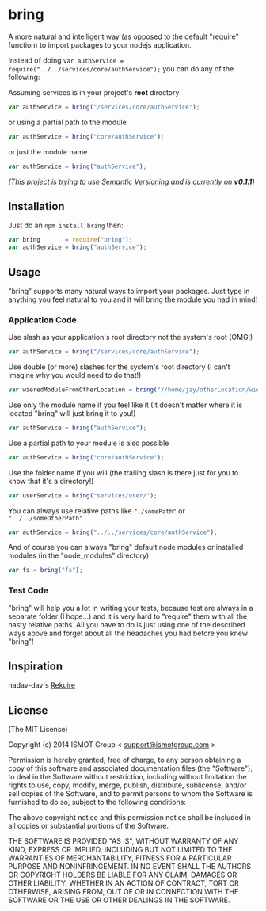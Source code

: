 # bring

A more natural and intelligent way (as opposed to the default "require" function) to import packages to your nodejs application.

Instead of doing ```var authService = require("../../services/core/authService");``` you can do any of the following:

Assuming services is in your project's **root** directory
```js
var authService = bring("/services/core/authService");
```
or using a partial path to the module
```js
var authService = bring("core/authService");
```
or just the module name
```js
var authService = bring("authService");
```

*(This project is trying to use [Semantic Versioning](http://semver.org/) and is currently on __v0.1.1__)*
## Installation

Just do an ```npm install bring``` then:
```js
var bring       = require("bring");
var authService = bring("authService");
```

## Usage
"bring" supports many natural ways to import your packages. Just type in anything you feel natural to you and it will bring the module you had in mind!

### Application Code

Use slash as your application's root directory not the system's root (OMG!)

```js
var authService = bring("/services/core/authService");
```

Use double (or more) slashes for the system's root directory (I can't imagine why you would need to do that!)

```js
var wieredModuleFromOtherLocation = bring("//home/jay/otherLocation/wieredModule");
```

Use only the module name if you feel like it (It doesn't matter where it is located "bring" will just bring it to you!)

```js
var authService = bring("authService");
```

Use a partial path to your module is also possible

```js
var authService = bring("core/authService");
```

Use the folder name if you will (the trailing slash is there just for you to know that it's a directory!)

```js
var userService = bring("services/user/");
```

You can always use relative paths like ```"./somePath"``` or ```"../../someOtherPath"```

```js
var authService = bring("../../services/core/authService");
```

And of course you can always "bring" default node modules or installed modules (in the "node_modules" directory)

```js
var fs = bring("fs");
```

### Test Code
"bring" will help you a lot in writing your tests, because test are always in a separate folder (I hope...) and it is very hard to "require" them with all the nasty relative paths. All you have to do is just using one of the described ways above and forget about all the headaches you had before you knew "bring"! 

## Inspiration
nadav-dav's [Rekuire](https://github.com/nadav-dav/rekuire)

## License

(The MIT License)

Copyright (c) 2014 ISMOT Group < support@ismotgroup.com >

Permission is hereby granted, free of charge, to any person obtaining a copy
of this software and associated documentation files (the "Software"), to deal
in the Software without restriction, including without limitation the rights
to use, copy, modify, merge, publish, distribute, sublicense, and/or sell
copies of the Software, and to permit persons to whom the Software is
furnished to do so, subject to the following conditions:

The above copyright notice and this permission notice shall be included in
all copies or substantial portions of the Software.

THE SOFTWARE IS PROVIDED "AS IS", WITHOUT WARRANTY OF ANY KIND, EXPRESS OR
IMPLIED, INCLUDING BUT NOT LIMITED TO THE WARRANTIES OF MERCHANTABILITY,
FITNESS FOR A PARTICULAR PURPOSE AND NONINFRINGEMENT. IN NO EVENT SHALL THE
AUTHORS OR COPYRIGHT HOLDERS BE LIABLE FOR ANY CLAIM, DAMAGES OR OTHER
LIABILITY, WHETHER IN AN ACTION OF CONTRACT, TORT OR OTHERWISE, ARISING FROM,
OUT OF OR IN CONNECTION WITH THE SOFTWARE OR THE USE OR OTHER DEALINGS IN
THE SOFTWARE.

